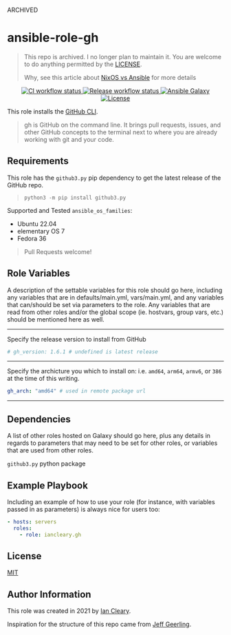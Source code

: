 ARCHIVED 

ansible-role-gh
=========

> This repo is archived. I no longer plan to maintain it.  You are welcome to do anything permitted by the [LICENSE](LICENSE).
> 
> Why, see this article about [NixOS vs Ansible](https://discourse.nixos.org/t/nixos-vs-ansible/16757/17) for more details

<p align="center">

<a href="https://github.com/iancleary/ansible-role-gh/actions?query=workflow%3Aci" target="_blank">
    <img src="https://github.com/iancleary/ansible-role-gh/workflows/CI/badge.svg" alt="CI workflow status">
</a>

<a href="https://github.com/iancleary/ansible-role-gh/actions?query=workflow%3Arelease" target="_blank">
    <img src="https://github.com/iancleary/ansible-role-gh/workflows/Release/badge.svg" alt="Release workflow status">
</a>
<a href="https://galaxy.ansible.com/iancleary/gh" target="_blank">
    <img src="https://img.shields.io/badge/ansible--galaxy-iancleary.gh-blue.svg" alt="Ansible Galaxy">
</a>
<a href="https://raw.githubusercontent.com/iancleary/ansible-role-gh/main/LICENSE" target="_blank">
    <img src="https://img.shields.io/badge/license-MIT-blue.svg" alt="License">
</a>
</p>

This role installs the [GitHub CLI](https://github.com/cli/cli).

> gh is GitHub on the command line. It brings pull requests, issues, and other GitHub concepts to the terminal next to where you are already working with git and your code.

Requirements
------------

This role has the `github3.py` pip dependency to get the latest release of the GitHub repo.

> `python3 -m pip install github3.py`

Supported and Tested `ansible_os_families`:

* Ubuntu 22.04
* elementary OS 7
* Fedora 36

> Pull Requests welcome!

Role Variables
--------------

A description of the settable variables for this role should go here, including any variables that are in defaults/main.yml, vars/main.yml, and any variables that can/should be set via parameters to the role. Any variables that are read from other roles and/or the global scope (ie. hostvars, group vars, etc.) should be mentioned here as well.

------------

Specify the release version to install from GitHub

```yaml
# gh_version: 1.6.1 # undefined is latest release
```

------------

Specify the archicture you which to install on: i.e. `amd64`, `arm64`, `armv6`, or `386` at the time of this writing.

```yaml
gh_arch: "amd64" # used in remote package url
```
------------

Dependencies
------------

A list of other roles hosted on Galaxy should go here, plus any details in regards to parameters that may need to be set for other roles, or variables that are used from other roles.

`github3.py` python package

Example Playbook
----------------

Including an example of how to use your role (for instance, with variables passed in as parameters) is always nice for users too:

```yaml
- hosts: servers
  roles:
    - role: iancleary.gh
```

License
-------

[MIT](LICENSE)

Author Information
------------------

This role was created in 2021 by [Ian Cleary](https://iancleary.me).

Inspiration for the structure of this repo came from [Jeff Geerling](https://github.com/geerlingguy/ansible-role-nginx).
